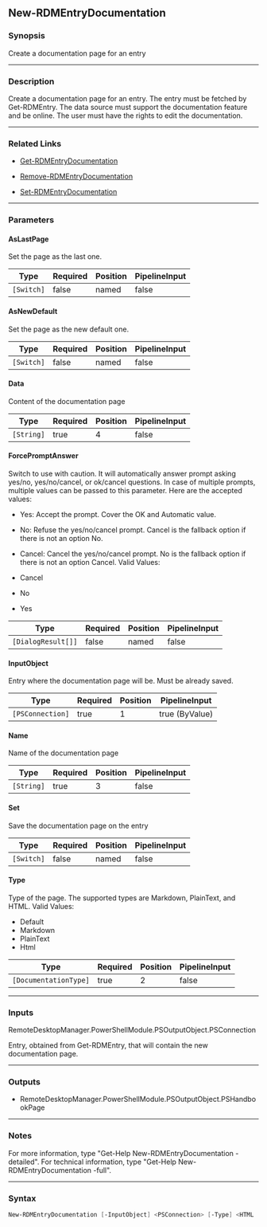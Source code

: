New-RDMEntryDocumentation
-------------------------

### Synopsis
Create a documentation page for an entry

---

### Description

Create a documentation page for an entry. The entry must be fetched by Get-RDMEntry.
    The data source must support the documentation feature and be online. The user must have the rights to edit the documentation.

---

### Related Links
* [Get-RDMEntryDocumentation](Get-RDMEntryDocumentation)

* [Remove-RDMEntryDocumentation](Remove-RDMEntryDocumentation)

* [Set-RDMEntryDocumentation](Set-RDMEntryDocumentation)

---

### Parameters
#### **AsLastPage**
Set the page as the last one.

|Type      |Required|Position|PipelineInput|
|----------|--------|--------|-------------|
|`[Switch]`|false   |named   |false        |

#### **AsNewDefault**
Set the page as the new default one.

|Type      |Required|Position|PipelineInput|
|----------|--------|--------|-------------|
|`[Switch]`|false   |named   |false        |

#### **Data**
Content of the documentation page

|Type      |Required|Position|PipelineInput|
|----------|--------|--------|-------------|
|`[String]`|true    |4       |false        |

#### **ForcePromptAnswer**
Switch to use with caution. It will automatically answer prompt asking yes/no, yes/no/cancel, or ok/cancel questions. In case of multiple prompts, multiple values can be passed to this parameter. Here are the accepted values:
* Yes: Accept the prompt. Cover the OK and Automatic value.
* No: Refuse the yes/no/cancel prompt. Cancel is the fallback option if there is not an option No.
* Cancel: Cancel the yes/no/cancel prompt. No is the fallback option if there is not an option Cancel.
Valid Values:

* Cancel
* No
* Yes

|Type              |Required|Position|PipelineInput|
|------------------|--------|--------|-------------|
|`[DialogResult[]]`|false   |named   |false        |

#### **InputObject**
Entry where the documentation page will be. Must be already saved.

|Type            |Required|Position|PipelineInput |
|----------------|--------|--------|--------------|
|`[PSConnection]`|true    |1       |true (ByValue)|

#### **Name**
Name of the documentation page

|Type      |Required|Position|PipelineInput|
|----------|--------|--------|-------------|
|`[String]`|true    |3       |false        |

#### **Set**
Save the documentation page on the entry

|Type      |Required|Position|PipelineInput|
|----------|--------|--------|-------------|
|`[Switch]`|false   |named   |false        |

#### **Type**
Type of the page. The supported types are Markdown, PlainText, and HTML.
Valid Values:

* Default
* Markdown
* PlainText
* Html

|Type                 |Required|Position|PipelineInput|
|---------------------|--------|--------|-------------|
|`[DocumentationType]`|true    |2       |false        |

---

### Inputs
RemoteDesktopManager.PowerShellModule.PSOutputObject.PSConnection

Entry, obtained from Get-RDMEntry, that will contain the new documentation page.

---

### Outputs
* RemoteDesktopManager.PowerShellModule.PSOutputObject.PSHandbookPage

---

### Notes
For more information, type "Get-Help New-RDMEntryDocumentation -detailed". For technical information, type "Get-Help New-RDMEntryDocumentation -full".

---

### Syntax
```PowerShell
New-RDMEntryDocumentation [-InputObject] <PSConnection> [-Type] <HTML | Markdown | PlainText> [-Name] <String> [-Data] <String> [-AsLastPage] [-AsNewDefault] [-Set] [-ForcePromptAnswer <Cancel | No | Yes>] [<CommonParameters>]
```
